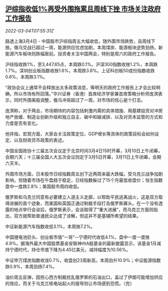 <!--1646380863000-->
[沪综指收低1%再受外围拖累且周线下挫 市场关注政府工作报告](https://cn.reuters.com/article/china-stock-market-close-0304-idCNKBS2L10L7)
------

<div><i>2022-03-04T07:55:31Z</i></div><p>路透上海3月4日 - 中国股市沪综指周五大幅收低，随外围市场跌势，且周线下挫。俄乌交战已超过一周，能源供应忧虑加剧，本周煤炭、能源板块逆势劲扬，新能源汽车板块则跌幅居前。投资者关注中国两会，特别是周六的政府工作报告。</p><p>沪综指收跌1%，至3,447.65点，本周跌0.1%。沪深300指数收挫1.2%，本周跌1.7%。深圳创业板指数收挫1.6%，本周跌3.8%。上证科创板50成份指数收跌0.6%，本周跌3.1%。</p><p>“政协会议上通常不会释放出太多政策消息，等明天的政府工作报告上才会比较明确，所以市场有所回落。”华兴证券（香港）首席经济学家兼首席策略分析师庞溟表示，同时外围美股调整，俄乌冲突超过了一周，对市场的信心是个打击。</p><p>庞溟称，对于两会，市场期待的内容包括刺激内需的具体措施、用基建投资对冲房地产放缓、制造业创新升级和独立自主、碳中和碳减排、以及对资本监管的方式和力度是否有变化。</p><p>他并指，宏观方面，大家会关注政策定位、GDP增长等具体的政策目标会如何设定、以及财政货币政策的表述。</p><p>中国全国政协十三届五次会议定于北京时间3月4日15时开幕，3月10日上午闭幕，会期六天；十三届全国人大五次会议则定于3月5日开幕，3月11日上午闭幕，会期六天半。</p><p>外围市场方面，日本股市日经指数周五创下近两周来最大跌幅，受乌克兰战争加剧影响，但随着市场在午盘趋于稳定，日经指数躲过了15个月最低收盘价；恒生指数盘中一度跌2.8%；美国股市周四收低。</p><p>俄罗斯和乌克兰同意有必要建立人道主义走廊，以帮助平民逃离战火，这是双方取得进展的首个迹象，而美国和英国正通过制裁手段打击俄罗斯寡头。在一个没有透露的地点举行会谈后，俄罗斯表示，会谈取得了“重大进展”，而乌克兰方面则指出，双方就帮助普通民众达成了谅解，但这并不是基辅所希望的结果。</p><p>中证新能源汽车指数收低3.1%，本周挫7.2%。</p><p>中国锂电池巨头、创业板市值“一哥“--宁德时代收低4.1%，盘中一度一度挫4.9%。据海外最大中国股票基金安联神州A股基金的最新披露显示，该基金1月减持宁德时代，持仓市值下降为4.45亿美元，减持幅度为10.56%。</p><p>中证申万煤炭指数收涨0.7%，收盘创23周新高，本周劲升10.9%；中证能源指数跌0.9%，本周劲扬7.4%。</p><p>油价周五反弹，因担心西方制裁扰乱俄罗斯的石油出口，盖过了伊朗可能增加供应的效应，而关于乌克兰核电站起火的报导则让市场感到恐慌。（完）</p>
